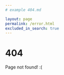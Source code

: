 ```yaml
---
# example 404.md

layout: page
permalink: /error.html
excluded_in_search: true
---
```


# 404

Page not found! :(
